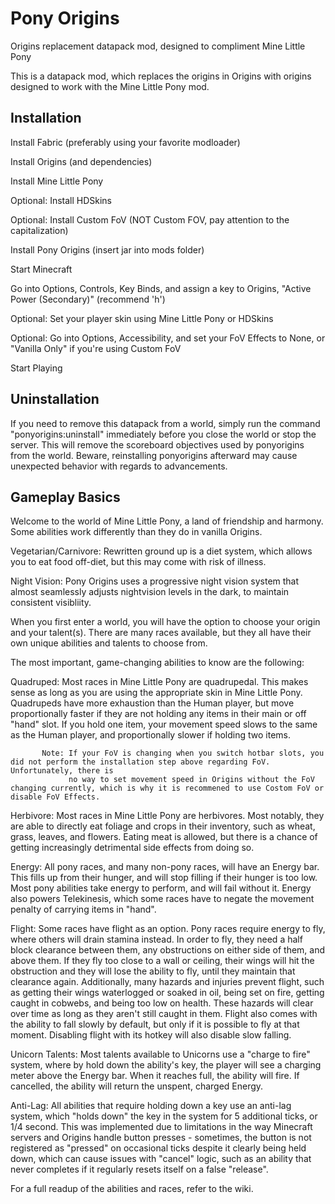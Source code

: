 # Pony Origins

Origins replacement datapack mod, designed to compliment Mine Little Pony

This is a datapack mod, which replaces the origins in Origins with origins designed to work with the Mine Little Pony mod.

## Installation

Install Fabric (preferably using your favorite modloader)
 
Install Origins (and dependencies)
 
Install Mine Little Pony
 
Optional: Install HDSkins
 
Optional: Install Custom FoV (NOT Custom FOV, pay attention to the capitalization)
 
Install Pony Origins (insert jar into mods folder)
 
Start Minecraft
 
Go into Options, Controls, Key Binds, and assign a key to Origins, "Active Power (Secondary)" (recommend 'h')
 
Optional: Set your player skin using Mine Little Pony or HDSkins
 
Optional: Go into Options, Accessibility, and set your FoV Effects to None, or "Vanilla Only" if you're using Custom FoV
 
Start Playing

## Uninstallation

If you need to remove this datapack from a world, simply run the command "ponyorigins:uninstall" immediately before you close the world or stop the server.
This will remove the scoreboard objectives used by ponyorigins from the world. Beware, reinstalling ponyorigins afterward may cause unexpected behavior with regards to advancements.

## Gameplay Basics

Welcome to the world of Mine Little Pony, a land of friendship and harmony. Some abilities work differently than they do in vanilla Origins.

Vegetarian/Carnivore: Rewritten ground up is a diet system, which allows you to eat food off-diet, but this may come with risk of illness.

Night Vision: Pony Origins uses a progressive night vision system that almost seamlessly adjusts nightvision levels in the dark, to maintain consistent visibliity.

When you first enter a world, you will have the option to choose your origin and your talent(s). There are many races available, but they all have their own unique abilities and talents to choose from.

The most important, game-changing abilities to know are the following:

Quadruped: Most races in Mine Little Pony are quadrupedal. This makes sense as long as you are using the appropriate skin in Mine Little Pony.
           Quadrupeds have more exhaustion than the Human player, but move proportionally faster if they are not holding any items in their main or off "hand" slot.
           If you hold one item, your movement speed slows to the same as the Human player, and proportionally slower if holding two items.

           Note: If your FoV is changing when you switch hotbar slots, you did not perform the installation step above regarding FoV. Unfortunately, there is 
                 no way to set movement speed in Origins without the FoV changing currently, which is why it is recommened to use Costom FoV or disable FoV Effects.

Herbivore: Most races in Mine Little Pony are herbivores. Most notably, they are able to directly eat foliage and crops in their inventory, such as wheat, grass, 
           leaves, and flowers. Eating meat is allowed, but there is a chance of getting increasingly detrimental side effects from doing so.

Energy: All pony races, and many non-pony races, will have an Energy bar. This fills up from their hunger, and will stop filling if their hunger is too low. Most 
        pony abilities take energy to perform, and will fail without it. Energy also powers Telekinesis, which some races have to negate the movement penalty
        of carrying items in "hand".

Flight: Some races have flight as an option. Pony races require energy to fly, where others will drain stamina instead. In order to fly, they need a half block
        clearance between them, any obstructions on either side of them, and above them. If they fly too close to a wall or ceiling, their wings will hit the
        obstruction and they will lose the ability to fly, until they maintain that clearance again. Additionally, many hazards and injuries prevent flight, such as
        getting their wings waterlogged or soaked in oil, being set on fire, getting caught in cobwebs, and being too low on health. These hazards will clear
        over time as long as they aren't still caught in them. Flight also comes with the ability to fall slowly by default, but only if it is possible to fly at
        that moment. Disabling flight with its hotkey will also disable slow falling.

Unicorn Talents: Most talents available to Unicorns use a "charge to fire" system, where by hold down the ability's key, the player will see a charging meter above
                 the Energy bar. When it reaches full, the ability will fire. If cancelled, the ability will return the unspent, charged Energy.

Anti-Lag: All abilities that require holding down a key use an anti-lag system, which "holds down" the key in the system for 5 additional ticks, or 1/4 second.
          This was implemented due to limitations in the way Minecraft servers and Origins handle button presses - sometimes, the button is not registered as 
          "pressed" on occasional ticks despite it clearly being held down, which can cause issues with "cancel" logic, such as an ability that never completes if 
          it regularly resets itself on a false "release".

For a full readup of the abilities and races, refer to the wiki.
